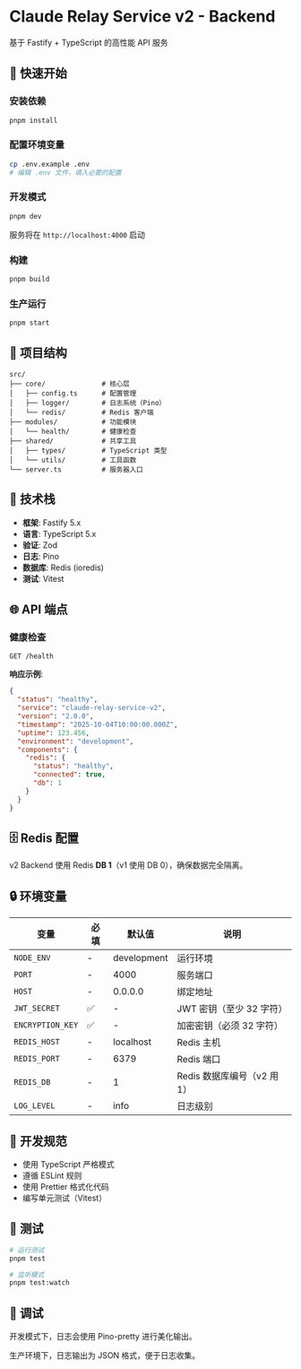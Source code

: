 # Claude Relay Service v2 - Backend

基于 Fastify + TypeScript 的高性能 API 服务

## 🚀 快速开始

### 安装依赖

```bash
pnpm install
```

### 配置环境变量

```bash
cp .env.example .env
# 编辑 .env 文件，填入必要的配置
```

### 开发模式

```bash
pnpm dev
```

服务将在 `http://localhost:4000` 启动

### 构建

```bash
pnpm build
```

### 生产运行

```bash
pnpm start
```

## 📁 项目结构

```
src/
├── core/              # 核心层
│   ├── config.ts      # 配置管理
│   ├── logger/        # 日志系统（Pino）
│   └── redis/         # Redis 客户端
├── modules/           # 功能模块
│   └── health/        # 健康检查
├── shared/            # 共享工具
│   ├── types/         # TypeScript 类型
│   └── utils/         # 工具函数
└── server.ts          # 服务器入口
```

## 🔧 技术栈

- **框架**: Fastify 5.x
- **语言**: TypeScript 5.x
- **验证**: Zod
- **日志**: Pino
- **数据库**: Redis (ioredis)
- **测试**: Vitest

## 🌐 API 端点

### 健康检查

```
GET /health
```

**响应示例**:

```json
{
  "status": "healthy",
  "service": "claude-relay-service-v2",
  "version": "2.0.0",
  "timestamp": "2025-10-04T10:00:00.000Z",
  "uptime": 123.456,
  "environment": "development",
  "components": {
    "redis": {
      "status": "healthy",
      "connected": true,
      "db": 1
    }
  }
}
```

## 🗄️ Redis 配置

v2 Backend 使用 Redis **DB 1**（v1 使用 DB 0），确保数据完全隔离。

## 🔒 环境变量

| 变量                | 必填 | 默认值      | 说明                        |
| ------------------- | ---- | ----------- | --------------------------- |
| `NODE_ENV`          | -    | development | 运行环境                    |
| `PORT`              | -    | 4000        | 服务端口                    |
| `HOST`              | -    | 0.0.0.0     | 绑定地址                    |
| `JWT_SECRET`        | ✅   | -           | JWT 密钥（至少 32 字符）    |
| `ENCRYPTION_KEY`    | ✅   | -           | 加密密钥（必须 32 字符）    |
| `REDIS_HOST`        | -    | localhost   | Redis 主机                  |
| `REDIS_PORT`        | -    | 6379        | Redis 端口                  |
| `REDIS_DB`          | -    | 1           | Redis 数据库编号（v2 用 1） |
| `LOG_LEVEL`         | -    | info        | 日志级别                    |

## 📝 开发规范

- 使用 TypeScript 严格模式
- 遵循 ESLint 规则
- 使用 Prettier 格式化代码
- 编写单元测试（Vitest）

## 🧪 测试

```bash
# 运行测试
pnpm test

# 监听模式
pnpm test:watch
```

## 🐛 调试

开发模式下，日志会使用 Pino-pretty 进行美化输出。

生产环境下，日志输出为 JSON 格式，便于日志收集。

